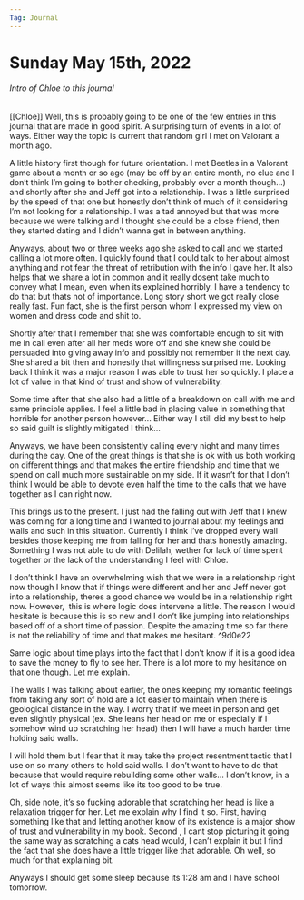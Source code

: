 ```yaml
---
Tag: Journal
---
```

# Sunday May 15th, 2022

###### Intro of Chloe to this journal
[[Chloe]]
Well, this is probably going to be one of the few entries in this journal that are made in good spirit. A surprising turn of events in a lot of ways. Either way the topic is current that random girl I met on Valorant a month ago.

A little history first though for future orientation. I met Beetles in a Valorant game about a month or so ago (may be off by an entire month, no clue and I don’t think I’m going to bother checking, probably over a month though...) and shortly after she and Jeff got into a relationship. I was a little surprised by the speed of that one but honestly don’t think of much of it considering I’m not looking for a relationship. I was a tad annoyed but that was more because we were talking and I thought she could be a close friend, then they started dating and I didn’t wanna get in between anything.

Anyways, about two or three weeks ago she asked to call and we started calling a lot more often. I quickly found that I could talk to her about almost anything and not fear the threat of retribution with the info I gave her. It also helps that we share a lot in common and it really dosent take much to convey what I mean, even when its explained horribly. I have a tendency to do that but thats not of importance. Long story short we got really close really fast. Fun fact, she is the first person whom I expressed my view on women and dress code and shit to.

Shortly after that I remember that she was comfortable enough to sit with me in call even after all her meds wore off and she knew she could be persuaded into giving away info and possibly not remember it the next day. She shared a bit then and honestly that willingness surprised me. Looking back I think it was a major reason I was able to trust her so quickly. I place a lot of value in that kind of trust and show of vulnerability.

Some time after that she also had a little of a breakdown on call with me and same principle applies. I feel a little bad in placing value in something that horrible for another person however... Either way I still did my best to help so said guilt is slightly mitigated I think...

Anyways, we have been consistently calling every night and many times during the day. One of the great things is that she is ok with us both working on different things and that makes the entire friendship and time that we spend on call much more sustainable on my side. If it wasn’t for that I don’t think I would be able to devote even half the time to the calls that we have together as I can right now.

This brings us to the present. I just had the falling out with Jeff that I knew was coming for a long time and I wanted to journal about my feelings and walls and such in this situation. Currently I think I’ve dropped every wall besides those keeping me from falling for her and thats honestly amazing. Something I was not able to do with Delilah, wether for lack of time spent together or the lack of the understanding I feel with Chloe. 

I don’t think I have an overwhelming wish that we were in a relationship right now though I know that if things were different and her and Jeff never got into a relationship, theres a good chance we would be in a relationship right now. However,  this is where logic does intervene a little. The reason I would hesitate is because this is so new and I don’t like jumping into relationships based off of a short time of passion. Despite the amazing time so far there is not the reliability of time and that makes me hesitant. ^9d0e22

Same logic about time plays into the fact that I don’t know if it is a good idea to save the money to fly to see her. There is a lot more to my hesitance on that one though. Let me explain.

The walls I was talking about earlier, the ones keeping my romantic feelings from taking any sort of hold are a lot easier to maintain when there is geological distance in the way. I worry that if we meet in person and get even slightly physical (ex. She leans her head on me or especially if I somehow wind up scratching her head) then I will have a much harder time holding said walls. 

I will hold them but I fear that it may take the project resentment tactic that I use on so many others to hold said walls. I don’t want to have to do that because that would require rebuilding some other walls... I don’t know, in a lot of ways this almost seems like its too good to be true.

Oh, side note, it’s so fucking adorable that scratching her head is like a relaxation trigger for her. Let me explain why I find it so. First, having something like that and letting another know of its existence is a major show of trust and vulnerability in my book. Second , I cant stop picturing it going the same way as scratching a cats head would, I can’t explain it but I find the fact that she does have a little trigger like that adorable. Oh well, so much for that explaining bit.

Anyways I should get some sleep because its 1:28 am and I have school tomorrow.
